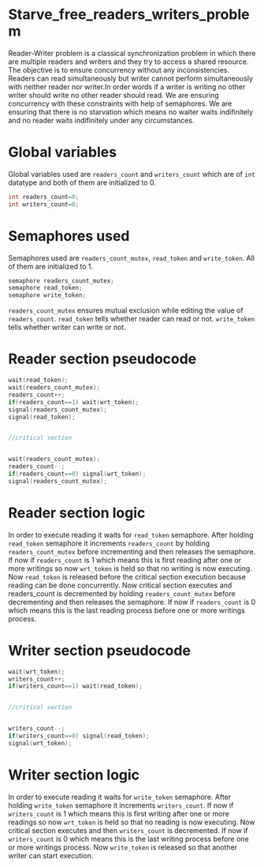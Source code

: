# Starve_free_readers_writers_problem
Reader-Writer problem is a classical synchronization problem in which there are multiple readers and writers and they try to access a shared resource.
The objective is to ensure concurrency without any inconsistencies.
Readers can read simultaneously but writer cannot perform simultaneously with neither reader nor writer.In order words if a writer is writing no other writer should write no other reader should read.
We are ensuring concurrency with these constraints with help of semaphores.
We are ensuring that there is no starvation which means no waiter waits indifinitely and no reader waits indifinitely under any circumstances.

# Global variables
 Global variables used are `readers_count` and `writers_count` which are of `int` datatype and both of them are initialized to 0.
 ~~~ cpp
 int readers_count=0;
 int writers_count=0;
 ~~~

# Semaphores used
   Semaphores used are `readers_count_mutex`, `read_token` and `write_token`. All of them are initialized to 1.
 
 ``` cpp
 semaphore readers_count_mutex;
 semaphore read_token;
 semaphore write_token;
 ```

 
   `readers_count_mutex` ensures mutual exclusion while editing the value of `readers_count`.
   `read_token` tells whether reader can read or not.
   `write_token` tells whether writer can write or not.

# Reader section pseudocode
~~~ cpp
wait(read_token);
wait(readers_count_mutex);
readers_count++;
if(readers_count==1) wait(wrt_token);
signal(readers_count_mutex);
signal(read_token);


//critical section


wait(readers_count_mutex);
readers_count--;
if(readers_count==0) signal(wrt_token);
signal(readers_count_mutex);
~~~

# Reader section logic
In order to execute reading it waits for `read_token` semaphore. After holding `read_token` semaphore it increments `readers_count` by holding `readers_count_mutex` before incrementing and then releases the semaphore. If now if `readers_count` is 1 which means this is first reading after one or more writings so now `wrt_token`  is held so that no writing is now executing. Now `read_token` is released before the critical section execution because reading can be done concurrently. Now critical section executes and readers_count is decremented by holding `readers_count_mutex` before decrementing and then releases the semaphore. If now if `readers_count` is 0 which means this is the last reading process before one or more writings process.

# Writer section pseudocode
~~~cpp
wait(wrt_token);
writers_count++;
if(writers_count==1) wait(read_token);


//critical section


writers_count--;
if(writers_count==0) signal(read_token);
signal(wrt_token);
~~~

# Writer section logic
In order to execute reading it waits for `write_token` semaphore. After holding `write_token` semaphore it increments `writers_count`. If now if `writers_count` is 1 which means this is first writing after one or more readings so now `wrt_token`  is held so that no reading is now executing. Now critical section executes and then `writers_count` is decremented. If now if `writers_count` is 0 which means this is the last writing process before one or more writings process. Now `write_token` is released so that another writer can start execution.
